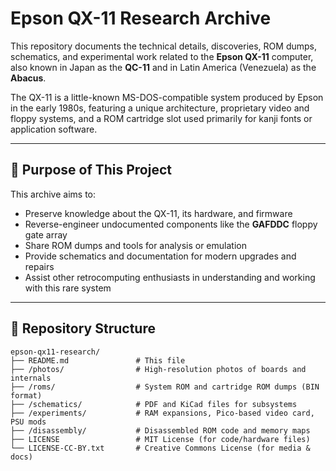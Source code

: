 # Epson QX-11 Research Archive

This repository documents the technical details, discoveries, ROM dumps, schematics, and experimental work related to the **Epson QX-11** computer, also known in Japan as the **QC-11** and in Latin America (Venezuela) as the **Abacus**.

The QX-11 is a little-known MS-DOS-compatible system produced by Epson in the early 1980s, featuring a unique architecture, proprietary video and floppy systems, and a ROM cartridge slot used primarily for kanji fonts or application software.

---

## 🧠 Purpose of This Project

This archive aims to:

- Preserve knowledge about the QX-11, its hardware, and firmware
- Reverse-engineer undocumented components like the **GAFDDC** floppy gate array
- Share ROM dumps and tools for analysis or emulation
- Provide schematics and documentation for modern upgrades and repairs
- Assist other retrocomputing enthusiasts in understanding and working with this rare system

---

## 📁 Repository Structure

```plaintext
epson-qx11-research/
├── README.md               # This file
├── /photos/                # High-resolution photos of boards and internals
├── /roms/                  # System ROM and cartridge ROM dumps (BIN format)
├── /schematics/            # PDF and KiCad files for subsystems
├── /experiments/           # RAM expansions, Pico-based video card, PSU mods
├── /disassembly/           # Disassembled ROM code and memory maps
├── LICENSE                 # MIT License (for code/hardware files)
└── LICENSE-CC-BY.txt       # Creative Commons License (for media & docs)
